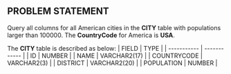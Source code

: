 ## PROBLEM STATEMENT

Query all columns for all American cities in the **CITY** table with populations larger than 100000.  The **CountryCode** for America is **USA**.

The **CITY** table is described as below: 
| FIELD       | TYPE         |
| ----------- | ------------ | 
| ID          | NUMBER       | 
| NAME        | VARCHAR2(17) |
| COUNTRYCODE | VARCHAR2(3)  |
| DISTRICT    | VARCHAR2(20) |
| POPULATION  | NUMBER       |

